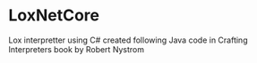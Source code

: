 # LoxNetCore
Lox interpretter using C# created following Java code in Crafting Interpreters book by Robert Nystrom
